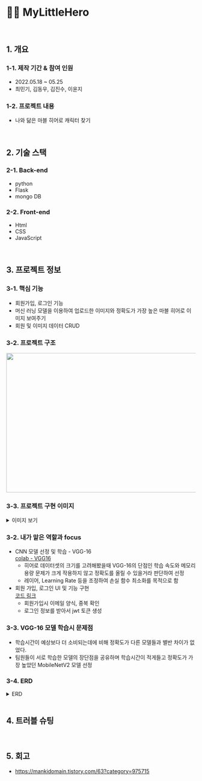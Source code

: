 # 🦸‍♂️ MyLittleHero
<br />

## 1. 개요

### 1-1. 제작 기간 & 참여 인원

* 2022.05.18 ~ 05.25  
* 최민기, 김동우, 김진수, 이윤지  

### 1-2. 프로젝트 내용
* 나와 닮은 마블 히어로 캐릭터 찾기

<br />

## 2. 기술 스택

### 2-1. Back-end

* python  
* Flask  
* mongo DB  

### 2-2. Front-end

* Html  
* CSS  
* JavaScript

<br />

## 3. 프로젝트 정보

### 3-1. 핵심 기능

* 회원가입, 로그인 기능  
* 머신 러닝 모델을 이용하여 업로드한 이미지와 정확도가 가장 높은 마블 히어로 이미지 보여주기  
* 회원 및 이미지 데이터 CRUD  

### 3-2. 프로젝트 구조
<img src="https://user-images.githubusercontent.com/104434422/198260748-8f81d6f4-dd5f-4327-890f-682922417281.png"  width="700" height="370">

### 3-3. 프로젝트 구현 이미지
<details>
<summary>이미지 보기</summary>


<img src="https://user-images.githubusercontent.com/104434422/198261558-03d02bea-41b3-4fa1-beea-1562e881b0b0.png"  width="400" height="200"> <img src="https://user-images.githubusercontent.com/104434422/198262889-162f43db-dcf4-41df-bd80-3a5722c3b65f.png"  width="400" height="200">
<img src="https://user-images.githubusercontent.com/104434422/198261762-e0123a67-603a-4877-9d83-0b20af678e8b.png"  width="400" height="100"> <img src="https://user-images.githubusercontent.com/104434422/198262463-467ade9f-a85e-4664-a3c4-5f1fdf679dd2.png"  width="400" height="100">
<img src="https://user-images.githubusercontent.com/104434422/198263530-efe899b6-66c3-4352-a5a7-70037a15c564.png"  width="400" height="200"> <img src="https://user-images.githubusercontent.com/104434422/198263822-d7770611-8dfc-4251-8ef7-94b9a2415277.png"  width="400" height="200">
<img src="https://user-images.githubusercontent.com/104434422/198264028-51538d5a-4339-46c1-86c6-f22c1e56f516.png"  width="400" height="400">

</details>


### 3-2. 내가 맡은 역할과 focus

* CNN 모델 선정 및 학습 - VGG-16  
  [colab - VGG16](https://colab.research.google.com/drive/1tZzT8EXJJjtB9Z9fpPLuC0VveROhHNih?hl=ko)
  - 히어로 데이터셋의 크기를 고려해봤을때 VGG-16의 단점인 학습 속도와 메모리 용량 문제가 크게 작용하지 않고 정확도를 올릴 수 있을거라 판단하여 선정
  - 레이어, Learning Rate 등을 조정하여 손실 함수 최소화를 목적으로 함  
* 회원 가입, 로그인 UI 및 기능 구현  
  [코드 링크](https://github.com/mankic/mylittlehero_backend/blob/73c1eb0740ce5c546aa9077694087cd3086e78fc/app.py#L61)
  - 회원가입시 이메일 양식, 중복 확인
  - 로그인 정보를 받아서 jwt 토큰 생성  
  
### 3-3. VGG-16 모델 학습시 문제점
* 학습시간이 예상보다 더 소비되는데에 비해 정확도가 다른 모델들과 별반 차이가 없었다.  
* 팀원들이 서로 학습한 모델의 장단점을 공유하며 학습시간이 적게들고 정확도가 가장 높았던 MobileNetV2 모델 선정  
  
### 3-4. ERD 

<details>
<summary>ERD</summary>
<div markdown="1" style="padding-left: 15px;">
<img src="https://user-images.githubusercontent.com/104434422/186101629-0fe314ae-6ab8-4145-a6e7-4121325268e9.png" width="800px"/>
</div>
</details>

<br />

## 4. 트러블 슈팅



<br />

## 5. 회고
* https://mankidomain.tistory.com/63?category=975715
